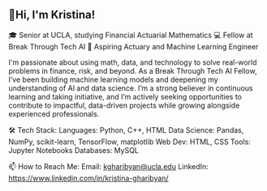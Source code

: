 ## 👋Hi, I'm Kristina!

🎓 Senior at UCLA, studying Financial Actuarial Mathematics
💻 Fellow at Break Through Tech AI
💼 Aspiring Actuary and Machine Learning Engineer


I'm passionate about using math, data, and technology to solve real-world problems in finance, risk, and beyond. As a Break Through Tech AI Fellow, I’ve been building machine learning models and deepening my understanding of AI and data science. I’m a strong believer in continuous learning and taking initiative, and I’m actively seeking opportunities to contribute to impactful, data-driven projects while growing alongside experienced professionals.


🛠 Tech Stack:
Languages: Python, C++, HTML
Data Science: Pandas, NumPy, scikit-learn, TensorFlow, matplotlib
Web Dev: HTML, CSS
Tools: Jupyter Notebooks
Databases: MySQL
 

📫 How to Reach Me:
Email: kgharibyan@ucla.edu
LinkedIn: https://www.linkedin.com/in/kristina-gharibyan/
